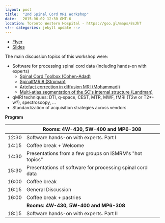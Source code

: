 ```yaml
---
layout: post
title:  "2nd Spinal Cord MRI Workshop"
date:   2015-06-02 12:30 GMT-6
location: Toronto Western Hospital - https://goo.gl/maps/8sJhT
<!-- categories: jekyll update -->
---
```

- [Flyer](https://www.dropbox.com/s/ddii545m6pybga3/workshop_spinalcord_ismrm15.pdf?dl=0)
- [Slides](https://www.dropbox.com/s/d8ohlpuolrnnsvs/introduction.pdf?dl=0)

The main discussion topics of this workshop were:
- Software for processing spinal cord data (including hands-on with experts)
  - [Spinal Cord Toolbox (Cohen-Adad)](http://sourceforge.net/projects/spinalcordtoolbox/)
  - [SpinalfMRI8 (Stroman)](http://post.queensu.ca/~stromanp/software.html)
  - [Artefact correction in diffusion MRI (Mohammadi)](http://diffusiontools.com)
  - [Multi-atlas segmentation of the SC's internal structure (Landman)](http://www.nitrc.org/projects/jist)
- qMRI techniques: DTI, q-space, CEST, MTR, MWF, fMRI (T2w or T2*-w?), spectroscopy, …
- Standardization of acquisition strategies across vendors

**Program**

| | Rooms: 4W-430, 5W-400 and MP6-308 |
|---|---|
| 12:30 | Software hands-on with experts. Part I |
| 14:15 | Coffee break + Welcome |
| 14:30 | Presentations from a few groups on ISMRM's "hot topics" |
| 15:30 | Presentations of software for processing spinal cord data |
| 16:00 | Coffee break |
| 16:15 | General Discussion |
| 16:00 | Coffee break + pastries |
| | **Rooms: 4W-430, 5W-400 and MP6-308** |
| 18:15 | Software hands-on with experts. Part II |

